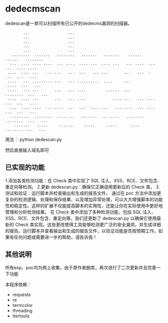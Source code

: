 # dedecmscan



dedescan是一款可以扫描所有已公开的dedecms漏洞的扫描器。

```
        ...                 ...                                                     
        ...                 ...                                                     
        ...                 ...                                                     
        ...                 ...                                                     
        ...                 ...                                                     
   ........  .......   ........   .......   .......    ......    ......   ........  
  ...  .... .... ....  ... ....  .... ...  .... ...   ... ....  ...  ...  .... .... 
 ....  .... ...   ... ...   ...  ...   ... ...       ...   ...  .    ...  ...   ... 
 ....   ... ......... ...   ... ..........  ....     ...           .....  ...   ... 
 ....   ... ...       ...   ... ....         ......  ...        ........  ...   ... 
 ....  .... ...       ...   ... ....            .... ...   ... ....  ...  ...   ... 
  ...  .... ....  ... ....  ...  ...  .... ...   ... ....  ... ....  ...  ...   ... 
  .........  ........  ........   .......  ........   ........  ........  ...   ... 
    .......   .....     .......    .....     .....      ....     ........ ...   ... 

```

用法： python dedescan.py

然后直接输入域名即可

## 已实现的功能

1.添加各类检测功能：在 Check 类中实现了 SQL 注入、XSS、RCE、文件包含、重定向等检测。
2.更新 dedescan.py：确保它正确调用更新后的 Check 类。
3.测试和验证：运行脚本并检查输出和生成的报告文件。
通过在 poc 方法中添加更复杂的检测逻辑、处理和保存结果、以及增加异常处理，可以大大增强脚本的功能性和稳定性。这样的扩展不仅能提高脚本的实用性，还能让你在实际使用中更好地管理和分析检测结果。
在 Check 类中添加了多种检测功能，包括 SQL 注入、XSS、RCE、文件包含、重定向等。我们还更新了 dedescan.py 以确保它使用最新的 Check 类实现。这些更改使得工具能够检测更广泛的安全漏洞，并生成详细的报告。运行脚本并查看输出和生成的报告文件，以验证功能是否按预期工作。如果有任何问题或需要进一步的帮助，请告诉我！

## 其他说明

所有exp、poc均为网上收集，由于原作者删库，再次进行了二次更新并且完善一下功能

本程序依赖：

- requests
- re
- termcolor
- threading
- itertools


